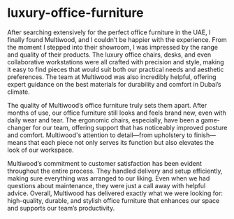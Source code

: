 # luxury-office-furniture

After searching extensively for the perfect office furniture in the UAE, I finally found Multiwood, and I couldn’t be happier with the experience. From the moment I stepped into their showroom, I was impressed by the range and quality of their products. The luxury office chairs, desks, and even collaborative workstations were all crafted with precision and style, making it easy to find pieces that would suit both our practical needs and aesthetic preferences. The team at Multiwood was also incredibly helpful, offering expert guidance on the best materials for durability and comfort in Dubai’s climate.

The quality of Multiwood’s office furniture truly sets them apart. After months of use, our office furniture still looks and feels brand new, even with daily wear and tear. The ergonomic chairs, especially, have been a game-changer for our team, offering support that has noticeably improved posture and comfort. Multiwood's attention to detail—from upholstery to finish—means that each piece not only serves its function but also elevates the look of our workspace.

Multiwood’s commitment to customer satisfaction has been evident throughout the entire process. They handled delivery and setup efficiently, making sure everything was arranged to our liking. Even when we had questions about maintenance, they were just a call away with helpful advice. Overall, Multiwood has delivered exactly what we were looking for: high-quality, durable, and stylish office furniture that enhances our space and supports our team’s productivity.









